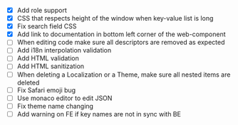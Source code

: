 - [x] Add  role support
- [x] CSS that respects height of the window when key-value list is long
- [x] Fix search field CSS
- [x] Add link to documentation in bottom left corner of the web-component
- [ ] When editing code make sure all descriptors are removed as expected
- [ ] Add i18n interpolation validation
- [ ] Add HTML validation
- [ ] Add HTML sanitization
- [ ] When deleting a Localization or a Theme, make sure all nested items are deleted
- [ ] Fix Safari emoji bug
- [ ] Use monaco editor to edit JSON
- [ ] Fix theme name changing
- [ ] Add warning on FE if key names are not in sync with BE
